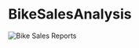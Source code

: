 # BikeSalesAnalysis

![Bike Sales Reports](https://user-images.githubusercontent.com/52009404/160641527-f0c921f8-e881-4fa1-a1d1-f9ba1d578ca7.jpg)
